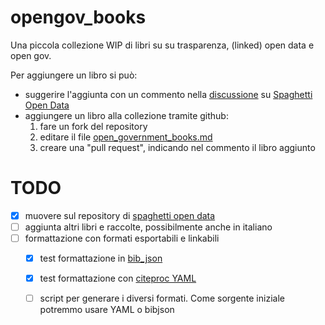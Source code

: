 
# opengov_books
Una piccola collezione WIP di libri su su trasparenza, (linked) open data e open gov.



Per aggiungere un libro si può:
* suggerire l'aggiunta con un commento nella [discussione](https://groups.google.com/forum/#!topic/spaghettiopendata/KV43kStNNE4) su [Spaghetti Open Data](https://groups.google.com/forum/#!topic/spaghettiopendata)
* aggiungere un libro alla collezione tramite github:
	1. fare un fork del repository
	2. editare il file [open_government_books.md](https://github.com/spaghetti-open-data/opengov_books/blob/master/open_government_books.md)
	3. creare una "pull request", indicando nel commento il libro aggiunto



# TODO
- [x] muovere sul repository di [spaghetti open data](https://github.com/spaghetti-open-data)
- [ ] aggiunta altri libri e raccolte, possibilmente anche in italiano
- [ ] formattazione con formati esportabili e linkabili
  - [x] test formattazione in [bib_json](http://okfnlabs.org/bibjson/)
  - [x] test formattazione con [citeproc YAML](http://blog.martinfenner.org/2013/07/30/citeproc-yaml-for-bibliographies/)
  - [ ] script per generare i diversi formati. Come sorgente iniziale potremmo usare YAML o bibjson


